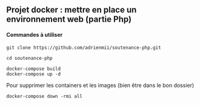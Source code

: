 ## Projet docker : mettre en place un environnement web (partie Php)

#### Commandes à utiliser 

```
git clone https://github.com/adrienmii/soutenance-php.git
```

```
cd soutenance-php
```

```
docker-compose build
docker-compose up -d
```
Pour supprimer les containers et les images (bien être dans le bon dossier)
```
docker-compose down -rmi all
```
